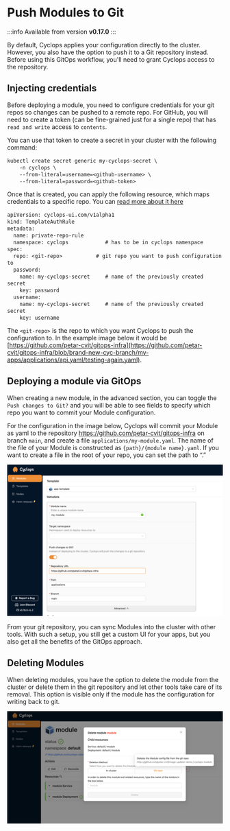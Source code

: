 # Push Modules to Git
    
:::info
Available from version **v0.17.0**
:::

By default, Cyclops applies your configuration directly to the cluster. However, you also have the option to push it to a Git repository instead. Before using this GitOps workflow, you'll need to grant Cyclops access to the repository.

## Injecting credentials

Before deploying a module, you need to configure credentials for your git repos so changes can be pushed to a remote repo. For GitHub, you will need to create a token (can be fine-grained just for a single repo) that has `read and write` access to `contents`.

You can use that token to create a secret in your cluster with the following command:

```
kubectl create secret generic my-cyclops-secret \
    -n cyclops \
    --from-literal=username=<github-username> \
    --from-literal=password=<github-token>
```

Once that is created, you can apply the following resource, which maps credentials to a specific repo. You can [read more about it here](https://cyclops-ui.com/docs/templates/private_templates)

```
apiVersion: cyclops-ui.com/v1alpha1
kind: TemplateAuthRule
metadata:
  name: private-repo-rule
  namespace: cyclops            # has to be in cyclops namespace
spec:
  repo: <git-repo>           # git repo you want to push configuration to
  password:
    name: my-cyclops-secret     # name of the previously created secret
    key: password
  username:
    name: my-cyclops-secret     # name of the previously created secret
    key: username
```

The `<git-repo>` is the repo to which you want Cyclops to push the configuration to. In the example image below it would be [https://github.com/petar-cvit/gitops-infra](https://github.com/petar-cvit/gitops-infra/blob/brand-new-cyc-branch/my-apps/applications/api.yaml/testing-again.yaml).

## Deploying a module via GitOps

When creating a new module, in the advanced section, you can toggle the `Push changes to Git?` and you will be able to see fields to specify which repo you want to commit your Module configuration.

For the configuration in the image below, Cyclops will commit your Module as yaml to the repository https://github.com/petar-cvit/gitops-infra on branch `main`, and create a file `applications/my-module.yaml`. The name of the file of your Module is constructed as `{path}/{module name}.yaml`. If you want to create a file in the root of your repo, you can set the path to “.”

![](../../static/img/install/gitops-repo.png)

From your git repository, you can sync Modules into the cluster with other tools. With such a setup, you still get a custom UI for your apps, but you also get all the benefits of the GitOps approach.

## Deleting Modules

When deleting modules, you have the option to delete the module from the cluster or delete them in the git repository and let other tools take care of its removal. This option is visible only if the module has the configuration for writing back to git.

![](../../static/img/install/select-delete-option.png)
